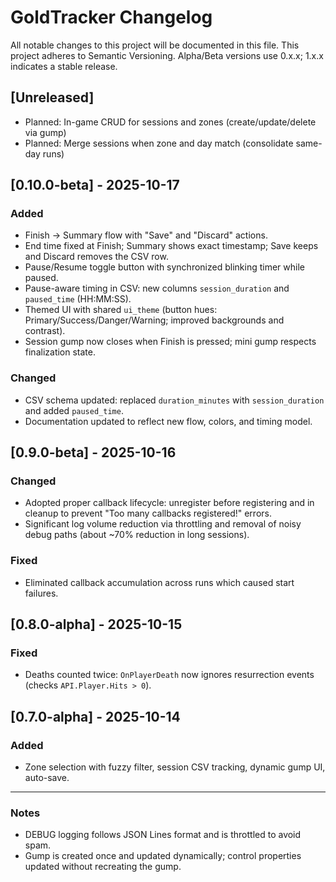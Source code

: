 # GoldTracker Changelog

All notable changes to this project will be documented in this file.
This project adheres to Semantic Versioning. Alpha/Beta versions use 0.x.x; 1.x.x indicates a stable release.

## [Unreleased]
- Planned: In-game CRUD for sessions and zones (create/update/delete via gump)
- Planned: Merge sessions when zone and day match (consolidate same-day runs)

## [0.10.0-beta] - 2025-10-17
### Added
- Finish → Summary flow with "Save" and "Discard" actions.
- End time fixed at Finish; Summary shows exact timestamp; Save keeps and Discard removes the CSV row.
- Pause/Resume toggle button with synchronized blinking timer while paused.
- Pause-aware timing in CSV: new columns `session_duration` and `paused_time` (HH:MM:SS).
- Themed UI with shared `ui_theme` (button hues: Primary/Success/Danger/Warning; improved backgrounds and contrast).
- Session gump now closes when Finish is pressed; mini gump respects finalization state.

### Changed
- CSV schema updated: replaced `duration_minutes` with `session_duration` and added `paused_time`.
- Documentation updated to reflect new flow, colors, and timing model.

## [0.9.0-beta] - 2025-10-16
### Changed
- Adopted proper callback lifecycle: unregister before registering and in cleanup to prevent "Too many callbacks registered!" errors.
- Significant log volume reduction via throttling and removal of noisy debug paths (about ~70% reduction in long sessions).

### Fixed
- Eliminated callback accumulation across runs which caused start failures.

## [0.8.0-alpha] - 2025-10-15
### Fixed
- Deaths counted twice: `OnPlayerDeath` now ignores resurrection events (checks `API.Player.Hits > 0`).

## [0.7.0-alpha] - 2025-10-14
### Added
- Zone selection with fuzzy filter, session CSV tracking, dynamic gump UI, auto-save.

---

### Notes
- DEBUG logging follows JSON Lines format and is throttled to avoid spam.
- Gump is created once and updated dynamically; control properties updated without recreating the gump.